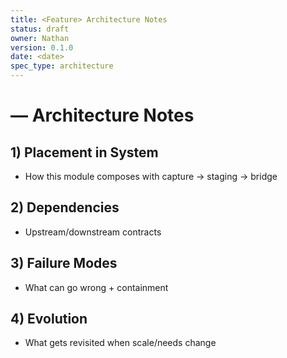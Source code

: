```yaml
---
title: <Feature> Architecture Notes
status: draft
owner: Nathan
version: 0.1.0
date: <date>
spec_type: architecture
---
```


# <Feature> — Architecture Notes

## 1) Placement in System
- How this module composes with capture → staging → bridge

## 2) Dependencies
- Upstream/downstream contracts

## 3) Failure Modes
- What can go wrong + containment

## 4) Evolution
- What gets revisited when scale/needs change
